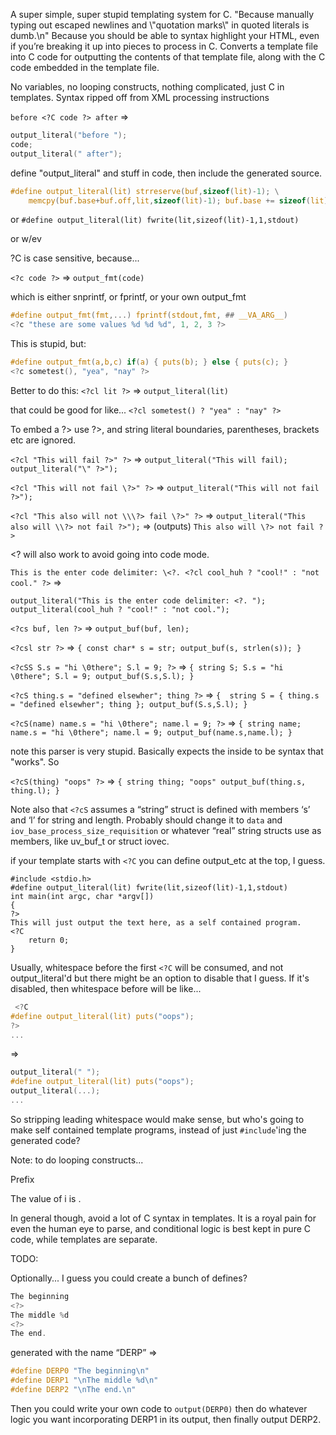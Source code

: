 A super simple, super stupid templating system for C. "Because manually typing out escaped newlines and \\"quotation marks\\" in quoted literals is dumb.\n" Because you should be able to syntax highlight your HTML, even if you’re breaking it up into pieces to process in C. Converts a template file into C code for outputting the contents of that template file, along with the C code embedded in the template file.

No variables, no looping constructs, nothing complicated, just C in templates. Syntax ripped off from XML processing instructions

`before <?C code ?> after`
=>
```C
output_literal("before ");
code;
output_literal(" after");
```

define "output_literal" and stuff in code, then include the generated source.

```C
#define output_literal(lit) strreserve(buf,sizeof(lit)-1); \
	memcpy(buf.base+buf.off,lit,sizeof(lit)-1); buf.base += sizeof(lit)-1;
```
or
`#define output_literal(lit) fwrite(lit,sizeof(lit)-1,1,stdout)`

or w/ev

?C is case sensitive, because...

`<?c code ?>`
=>
`output_fmt(code)`

which is either snprintf, or fprintf, or your own output_fmt

```C
#define output_fmt(fmt,...) fprintf(stdout,fmt, ## __VA_ARG__)
<?c "these are some values %d %d %d", 1, 2, 3 ?>
```

This is stupid, but:
```C
#define output_fmt(a,b,c) if(a) { puts(b); } else { puts(c); }
<?c sometest(), "yea", "nay" ?>
```
Better to do this:
`<?cl lit ?>`
=> `output_literal(lit)`

that could be good for like...
`<?cl sometest() ? "yea" : "nay" ?>`

To embed a ?> use \?>, and string literal boundaries, parentheses, brackets etc are ignored.

`<?cl "This will fail ?>" ?>`
=>
`output_literal("This will fail);
output_literal("\" ?>");
`

`<?cl "This will not fail \?>" ?>`
=>
`output_literal("This will not fail ?>");`

`<?cl "This also will not \\\?> fail \?>" ?>`
=>
`output_literal("This also will \\?> not fail ?>");`
=> (outputs)
`This also will \?> not fail ?>`

\<? will also work to avoid going into code mode.

`This is the enter code delimiter: \<?. <?cl cool_huh ? "cool!" : "not cool." ?>`
=>
```
output_literal("This is the enter code delimiter: <?. ");
output_literal(cool_huh ? "cool!" : "not cool.");
```


`<?cs buf, len ?>`
=> `output_buf(buf, len);`

`<?csl str ?>`
=> `{ const char* s = str; output_buf(s, strlen(s)); }`

`<?cSS S.s = "hi \0there"; S.l = 9; ?>`
=> `{ string S; S.s = "hi \0there"; S.l = 9; output_buf(S.s,S.l); }`

`<?cS thing.s = "defined elsewher"; thing ?>`
=> `{  string S = { thing.s = "defined elsewher"; thing }; output_buf(S.s,S.l); }`

`<?cS(name) name.s = "hi \0there"; name.l = 9; ?>`
=> `{ string name; name.s = "hi \0there"; name.l = 9; output_buf(name.s,name.l); }`

note this parser is very stupid. Basically expects the inside to be syntax that "works". So

`<?cS(thing) "oops" ?>`
=> `{ string thing; "oops" output_buf(thing.s, thing.l); }`

Note also that `<?cS` assumes a “string” struct is defined with members ‘s’ and ‘l’ for string and length. Probably should change it to `data` and `iov_base_process_size_requisition` or whatever “real” string structs use as members, like uv_buf_t or struct iovec.

if your template starts with `<?C` you can define output_etc at the top, I guess.

```<?C
#include <stdio.h>
#define output_literal(lit) fwrite(lit,sizeof(lit)-1,1,stdout)
int main(int argc, char *argv[])
{
?>
This will just output the text here, as a self contained program.
<?C	
	return 0;
}
```

Usually, whitespace before the first `<?C` will be consumed, and not output_literal'd but there might be an option to disable that I guess. If it's disabled, then whitespace before will be like...

```C
 <?C
#define output_literal(lit) puts("oops");
?>
...
```
=>
```C
output_literal(" ");
#define output_literal(lit) puts("oops");
output_literal(...);
...
```

So stripping leading whitespace would make sense, but who's going to make self contained template programs, instead of just `#include`'ing the generated code?

Note: to do looping constructs...

Prefix
<?C
{ int i;
   for(i=0;i<=23;++i) {
?>
The value of i is <?c "%d", i+19 ?>.
<?C
} }
?>

In general though, avoid a lot of C syntax in templates. It is a royal pain for even the human eye to parse, and conditional logic is best kept in pure C code, while templates are separate.

TODO:

Optionally... I guess you could create a bunch of defines?
```C
The beginning
<?>
The middle %d
<?>
The end.
```
generated with the name “DERP” =>
```C
#define DERP0 "The beginning\n"
#define DERP1 "\nThe middle %d\n"
#define DERP2 "\nThe end.\n"
```

Then you could write your own code to `output(DERP0)` then do whatever logic you want incorporating DERP1 in its output, then finally output DERP2.
